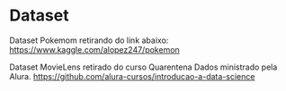 # Dataset

Dataset Pokemom retirando do link abaixo:
https://www.kaggle.com/alopez247/pokemon


Dataset MovieLens retirado do curso Quarentena Dados ministrado pela Alura.
https://github.com/alura-cursos/introducao-a-data-science